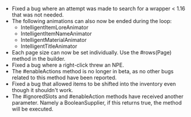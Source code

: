 * Fixed a bug where an attempt was made to search for a wrapper < 1.16 that was not needed.
* The following animations can also now be ended during the loop:
  * IntelligentItemLoreAnimator
  * IntelligentItemNameAnimator
  * IntelligentMaterialAnimator
  * IntelligentTitleAnimator
* Each page size can now be set individually. Use the #rows(Page) method in the builder.
* Fixed a bug where a right-click threw an NPE.
* The #enableActions method is no longer in beta, as no other bugs related to this method have been reported.
* Fixed a bug that allowed items to be shifted into the inventory even though it shouldn't work.
* The #ignoredSlots and #enableAction methods have received another parameter. Namely a BooleanSupplier, if this returns true, the method will be executed.
